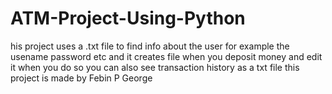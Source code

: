# ATM-Project-Using-Python
his project uses a .txt file to find info about the user for example the usename password etc and it creates file when you deposit money and edit it when you do so you can also see transaction history as a txt file this project is made by Febin P George
